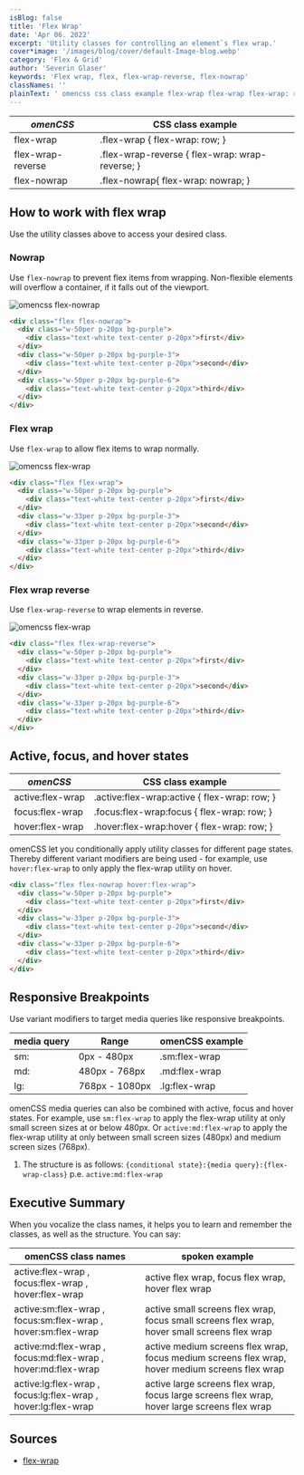 ```yaml
---
isBlog: false
title: 'Flex Wrap'
date: 'Apr 06. 2022'
excerpt: 'Utility classes for controlling an element`s flex wrap.'
cover*image: '/images/blog/cover/default-Image-blog.webp'
category: 'Flex & Grid'
author: 'Severin Glaser'
keywords: 'Flex wrap, flex, flex-wrap-reverse, flex-nowrap'
classNames: ''
plainText: ' omencss css class example flex-wrap flex-wrap flex-wrap: row; flex-wrap-reverse flex-wrap-reverse flex-wrap: wrap-reverse; flex-nowrap flex-nowrap flex-wrap: nowrap; how to work with flex wrap use the utility classes above to access your desired class nowrap use `flex-nowrap` to prevent flex items from wrapping non-flexible elements will overflow a container if it falls out of the viewport ! omencss flex-nowrap images docs flex flex-nowrap webp?style=centerme  flex wrap use `flex-wrap` to allow flex items to wrap normally ! omencss flex-wrap images docs flex flex-wrap-normal webp?style=centerme  flex wrap reverse use `flex-wrap-reverse` to wrap elements in reverse ! omencss flex-wrap images docs flex flex-wrap-reverse webp?style=centerme  active focus and hover states omencss css class example active:flex-wrap active :flex-wrap:active flex-wrap: row; focus:flex-wrap focus :flex-wrap:focus flex-wrap: row; hover:flex-wrap hover :flex-wrap:hover flex-wrap: row; omencss let you conditionally apply utility classes for different page states thereby different variant modifiers are being used for example use `hover:flex-wrap` to only apply the flex-wrap utility on hover  responsive breakpoints use variant modifiers to target media queries like responsive breakpoints media query range omencss example sm: 0px 480px sm:flex-wrap md: 480px 768px md:flex-wrap lg: 768px 1080px lg:flex-wrap omencss media queries can also be combined with active focus and hover states for example use `sm:flex-wrap` to apply the flex-wrap utility at only small screen sizes at or below 480px or `active:md:flex-wrap` to apply the flex-wrap utility at only between small screen sizes 480px and medium screen sizes 768px 1 the structure is as follows: ` conditional state : media query : flex-wrap-class ` p e `active:md:flex-wrap` executive summary when you vocalize the class names it helps you to learn and remember the classes as well as the structure you can say: omencss class names spoken example active:flex-wrap focus:flex-wrap hover:flex-wrap active flex wrap focus flex wrap hover flex wrap active:sm:flex-wrap focus:sm:flex-wrap hover:sm:flex-wrap active small screens flex wrap focus small screens flex wrap hover small screens flex wrap active:md:flex-wrap focus:md:flex-wrap hover:md:flex-wrap active medium screens flex wrap focus medium screens flex wrap hover medium screens flex wrap active:lg:flex-wrap focus:lg:flex-wrap hover:lg:flex-wrap active large screens flex wrap focus large screens flex wrap hover large screens flex wrap sources flex-wrap https: developer mozilla org en-us docs web css flex-wrap '
---
```


| _omenCSS_         | CSS class example                               |
| ----------------- | ----------------------------------------------- |
| flex-wrap         | .flex-wrap { flex-wrap: row; }                  |
| flex-wrap-reverse | .flex-wrap-reverse { flex-wrap: wrap-reverse; } |
| flex-nowrap       | .flex-nowrap{ flex-wrap: nowrap; }              |

## How to work with flex wrap

Use the utility classes above to access your desired class.

### Nowrap

Use `flex-nowrap` to prevent flex items from wrapping. Non-flexible elements will overflow a container, if it falls out of the viewport.

![omencss flex-nowrap](/images/docs/flex/flex-nowrap.webp?style=centerme)

```html
<div class="flex flex-nowrap">
  <div class="w-50per p-20px bg-purple">
    <div class="text-white text-center p-20px">first</div>
  </div>
  <div class="w-50per p-20px bg-purple-3">
    <div class="text-white text-center p-20px">second</div>
  </div>
  <div class="w-50per p-20px bg-purple-6">
    <div class="text-white text-center p-20px">third</div>
  </div>
</div>
```

### Flex wrap

Use `flex-wrap` to allow flex items to wrap normally.

![omencss flex-wrap](/images/docs/flex/flex-wrap-normal.webp?style=centerme)

```html
<div class="flex flex-wrap">
  <div class="w-50per p-20px bg-purple">
    <div class="text-white text-center p-20px">first</div>
  </div>
  <div class="w-33per p-20px bg-purple-3">
    <div class="text-white text-center p-20px">second</div>
  </div>
  <div class="w-33per p-20px bg-purple-6">
    <div class="text-white text-center p-20px">third</div>
  </div>
</div>
```

### Flex wrap reverse

Use `flex-wrap-reverse` to wrap elements in reverse.

![omencss flex-wrap](/images/docs/flex/flex-wrap-reverse.webp?style=centerme)

```html
<div class="flex flex-wrap-reverse">
  <div class="w-50per p-20px bg-purple">
    <div class="text-white text-center p-20px">first</div>
  </div>
  <div class="w-33per p-20px bg-purple-3">
    <div class="text-white text-center p-20px">second</div>
  </div>
  <div class="w-33per p-20px bg-purple-6">
    <div class="text-white text-center p-20px">third</div>
  </div>
</div>
```

## Active, focus, and hover states

| _omenCSS_        | CSS class example                             |
| ---------------- | --------------------------------------------- |
| active:flex-wrap | .active\:flex-wrap:active { flex-wrap: row; } |
| focus:flex-wrap  | .focus\:flex-wrap:focus { flex-wrap: row; }   |
| hover:flex-wrap  | .hover\:flex-wrap:hover { flex-wrap: row; }   |

omenCSS let you conditionally apply utility classes for different page states. Thereby different variant modifiers are being used - for example, use `hover:flex-wrap` to only apply the flex-wrap utility on hover.

```html
<div class="flex flex-nowrap hover:flex-wrap">
  <div class="w-50per p-20px bg-purple">
    <div class="text-white text-center p-20px">first</div>
  </div>
  <div class="w-33per p-20px bg-purple-3">
    <div class="text-white text-center p-20px">second</div>
  </div>
  <div class="w-33per p-20px bg-purple-6">
    <div class="text-white text-center p-20px">third</div>
  </div>
</div>
```

## Responsive Breakpoints

Use variant modifiers to target media queries like responsive breakpoints.

| media query | Range          | omenCSS example |
| ----------- | -------------- | --------------- |
| sm:         | 0px - 480px    | .sm:flex-wrap   |
| md:         | 480px - 768px  | .md:flex-wrap   |
| lg:         | 768px - 1080px | .lg:flex-wrap   |

omenCSS media queries can also be combined with active, focus and hover states. For example, use `sm:flex-wrap` to apply the flex-wrap utility at only small screen sizes at or below 480px. Or `active:md:flex-wrap` to apply the flex-wrap utility at only between small screen sizes (480px) and medium screen sizes (768px).

1. The structure is as follows: `{conditional state}:{media query}:{flex-wrap-class}` p.e. `active:md:flex-wrap`

## Executive Summary

When you vocalize the class names, it helps you to learn and remember the classes, as well as the structure. You can say:

| omenCSS class names                                           | spoken example                                                                                  |
| ------------------------------------------------------------- | ----------------------------------------------------------------------------------------------- |
| active:flex-wrap , focus:flex-wrap , hover:flex-wrap          | active flex wrap, focus flex wrap, hover flex wrap                                              |
| active:sm:flex-wrap , focus:sm:flex-wrap , hover:sm:flex-wrap | active small screens flex wrap, focus small screens flex wrap, hover small screens flex wrap    |
| active:md:flex-wrap , focus:md:flex-wrap , hover:md:flex-wrap | active medium screens flex wrap, focus medium screens flex wrap, hover medium screens flex wrap |
| active:lg:flex-wrap , focus:lg:flex-wrap , hover:lg:flex-wrap | active large screens flex wrap, focus large screens flex wrap, hover large screens flex wrap    |

## Sources

- [flex-wrap](https://developer.mozilla.org/en-US/docs/Web/CSS/flex-wrap)
